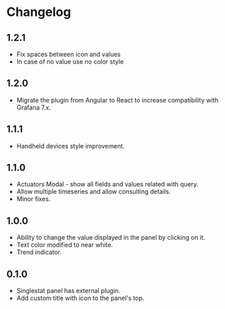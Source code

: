 # Changelog

## 1.2.1
- Fix spaces between icon and values
- In case of no value use no color style

## 1.2.0
- Migrate the plugin from Angular to React to increase compatibility with Grafana 7.x.

## 1.1.1
- Handheld devices style improvement.

## 1.1.0
- Actuators Modal - show all fields and values related with query.
- Allow multiple timeseries and allow consulting details.
- Minor fixes.

## 1.0.0
- Ability to change the value displayed in the panel by clicking on it.
- Text color modified to near white.
- Trend indicator.

## 0.1.0
- Singlestat panel has external plugin.
- Add custom title with icon to the panel's top.
